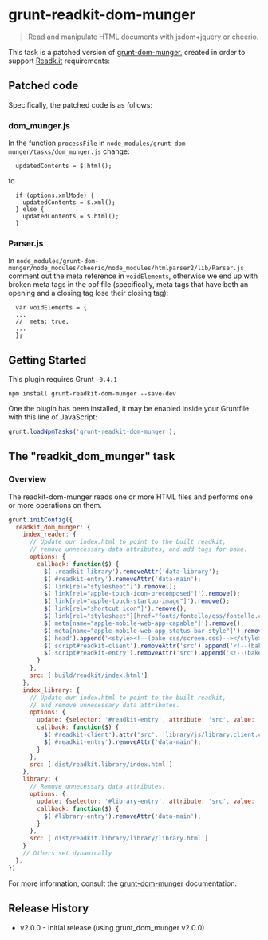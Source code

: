 # grunt-readkit-dom-munger

> Read and manipulate HTML documents with jsdom+jquery or cheerio.

This task is a patched version of [grunt-dom-munger](https://github.com/cgross/grunt-dom-munger), created in order to support [Readk.it](http://readk.it) requirements:

## Patched code
Specifically, the patched code is as follows:

### dom_munger.js

In the function ```processFile``` in ```node_modules/grunt-dom-munger/tasks/dom_munger.js``` change:

      updatedContents = $.html();  

to 

      if (options.xmlMode) {
        updatedContents = $.xml();
      } else {
        updatedContents = $.html();  
      }

### Parser.js

In ```node_modules/grunt-dom-munger/node_modules/cheerio/node_modules/htmlparser2/lib/Parser.js``` comment out the meta reference in ```voidElements```, otherwise we end up with broken meta tags in the opf file (specifically, meta tags that have both an opening and a closing tag lose their closing tag):

      var voidElements = {
      ...
      //  meta: true,
      ...
      };

## Getting Started
This plugin requires Grunt `~0.4.1`

```shell
npm install grunt-readkit-dom-munger --save-dev
```

One the plugin has been installed, it may be enabled inside your Gruntfile with this line of JavaScript:

```js
grunt.loadNpmTasks('grunt-readkit-dom-munger');
```

## The "readkit_dom_munger" task

### Overview
The readkit-dom-munger reads one or more HTML files and performs one or more operations on them.  

```js
grunt.initConfig({
  readkit_dom_munger: {
    index_reader: {
      // Update our index.html to point to the built readkit,
      // remove unnecessary data attributes, and add tags for bake.
      options: {
        callback: function($) {
          $('.readkit-library').removeAttr('data-library');
          $('#readkit-entry').removeAttr('data-main');
          $('link[rel="stylesheet"]').remove();
          $('link[rel="apple-touch-icon-precomposed"]').remove();
          $('link[rel="apple-touch-startup-image"]').remove();
          $('link[rel="shortcut icon"]').remove();
          $('link[rel="stylesheet"][href="fonts/fontello/css/fontello.css"]').remove();
          $('meta[name="apple-mobile-web-app-capable"]').remove();
          $('meta[name="apple-mobile-web-app-status-bar-style"]').remove();
          $('head').append('<style><!--(bake css/screen.css)--></style>');
          $('script#readkit-client').removeAttr('src').append('<!--(bake js/client.config.js)-->');
          $('script#readkit-entry').removeAttr('src').append('<!--(bake ../readkit.js)-->');
        }
      },
      src: ['build/readkit/index.html']
    },
    index_library: {
      // Update our index.html to point to the built readkit,
      // and remove unnecessary data attributes.
      options: {
        update: {selector: '#readkit-entry', attribute: 'src', value: 'js/readkit.js'},
        callback: function($) {
          $('#readkit-client').attr('src', 'library/js/library.client.config.js');
          $('#readkit-entry').removeAttr('data-main');
        }
      },
      src: ['dist/readkit.library/index.html']
    },
    library: {
      // Remove unnecessary data attributes.
      options: {
        update: {selector: '#library-entry', attribute: 'src', value: 'js/main.compiled.js'},
        callback: function($) {
          $('#library-entry').removeAttr('data-main');
        }
      },
      src: ['dist/readkit.library/library/library.html']
    }
    // Others set dynamically
  },
})
```

For more information, consult the [grunt-dom-munger](https://github.com/cgross/grunt-dom-munger) documentation.

## Release History

 * v2.0.0 - Initial release (using grunt_dom_munger v2.0.0)
